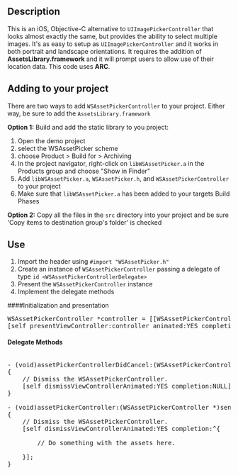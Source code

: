 ## Description

This is an iOS, Objective-C alternative to `UIImagePickerController` that looks almost exactly the same, but provides the ability to select multiple images. It's as easy to setup as `UIImagePickerController` and it works in both portrait and landscape orientations. It requires the addition of **AssetsLibrary.framework** and it will prompt users to allow use of their location data. This code uses **ARC**.

## Adding to your project

There are two ways to add `WSAssetPickerController` to your project. Either way, be sure to add the `AssetsLibrary.framework`

**Option 1:** Build and add the static library to you project:

1. Open the demo project
2. select the WSAssetPicker scheme
3. choose Product > Build for > Archiving
4. In the project navigator, right-click on `libWSAssetPicker.a` in the Products group and choose "Show in Finder"
5. Add `libWSAssetPicker.a`, `WSAssetPicker.h`, and `WSAssetPickerController` to your project
6. Make sure that `libWSAssetPicker.a` has been added to your targets Build Phases
    
**Option 2:** 
Copy all the files in the `src` directory into your project and be sure 'Copy items to destination group's folder' is checked

## Use

1. Import the header using `#import "WSAssetPicker.h"`
2. Create an instance of `WSAssetPickerController` passing a delegate of type `id <WSAssetPickerControllerDelegate>`
3. Present the `WSAssetPickerController` instance
4. Implement the delegate methods

####Initialization and presentation
<pre>
WSAssetPickerController *controller = [[WSAssetPickerController alloc] initWithDelegate:self];
[self presentViewController:controller animated:YES completion:NULL];
</pre>

#### Delegate Methods
<pre>

- (void)assetPickerControllerDidCancel:(WSAssetPickerController *)sender
{
    // Dismiss the WSAssetPickerController.
    [self dismissViewControllerAnimated:YES completion:NULL];
}

- (void)assetPickerController:(WSAssetPickerController *)sender didFinishPickingMediaWithAssets:(NSArray *)assets
{
    // Dismiss the WSAssetPickerController.
    [self dismissViewControllerAnimated:YES completion:^{
        
        // Do something with the assets here.
        
    }];
}

</pre>